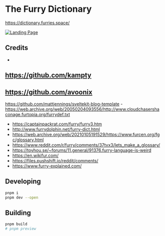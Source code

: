 # The Furry Dictionary

https://dictionary.furries.space/

[![Landing Page](./static/landing.png)](https://dictionary.furries.space/)

## Credits
-
https://github.com/kampty
- 
https://github.com/avoonix
-
https://github.com/mattjennings/sveltekit-blog-template
-https://web.archive.org/web/20050204093556/http://www.cloudchasershaconage.furtopia.org/furrydef.txt
- https://captainpackrat.com/furry/furry3.htm
- http://www.furrydolphin.net/furry-dict.html
- https://web.archive.org/web/20210105191529/https://www.furcen.org/fgc/glossary.html
- https://www.reddit.com/r/furry/comments/37tvx3/lets_make_a_glossary/
- https://toyhou.se/~forums/11.general/91376.furry-language-is-weird
- https://en.wikifur.com/
- https://files.pushshift.io/reddit/comments/
- https://www.furry-explained.com/

## Developing

```bash
pnpm i
pnpm dev --open
```

## Building

```bash
pnpm build
# pnpm preview
```
